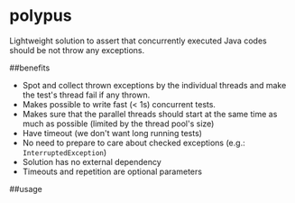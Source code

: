 # polypus
Lightweight solution to assert that concurrently executed Java codes should be not throw any exceptions.

##benefits
* Spot and collect thrown exceptions by the individual threads and make the test's thread fail if any thrown.
* Makes possible to write fast (< 1s) concurrent tests.
* Makes sure that the parallel threads should start at the same time as much as possible (limited by the thread pool's size)
* Have timeout (we don't want long running tests)
* No need to prepare to care about checked exceptions (e.g.: `InterruptedException`)
* Solution has no external dependency
* Timeouts and repetition are optional parameters

##usage